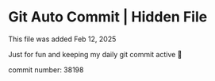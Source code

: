 # Git Auto Commit | Hidden File

This file was added Feb 12, 2025

Just for fun and keeping my daily git commit active 🤪

commit number: 38198
